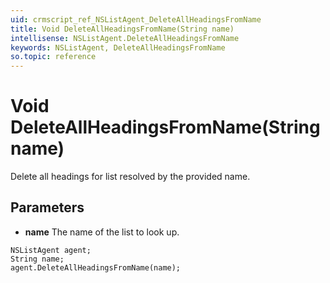 ```yaml
---
uid: crmscript_ref_NSListAgent_DeleteAllHeadingsFromName
title: Void DeleteAllHeadingsFromName(String name)
intellisense: NSListAgent.DeleteAllHeadingsFromName
keywords: NSListAgent, DeleteAllHeadingsFromName
so.topic: reference
---
```


# Void DeleteAllHeadingsFromName(String name)

Delete all headings for list resolved by the provided name.

## Parameters

* **name** The name of the list to look up.

```crmscript
NSListAgent agent;
String name;
agent.DeleteAllHeadingsFromName(name);
```

